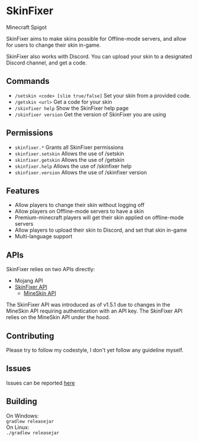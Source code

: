 # SkinFixer
Minecraft Spigot

SkinFixer aims to make skins possible for Offline-mode servers, and allow for users to change their skin in-game.

SkinFixer also works with Discord. You can upload your skin to a designated Discord channel, and get a code.

## Commands
- `/setskin <code> [slim true/false]` Set your skin from a provided code.
- `/getskin <url>` Get a code for your skin
- `/skinfixer help` Show the SkinFixer help page
- `/skinfixer version` Get the version of SkinFixer you are using

## Permissions
- `skinfixer.*` Grants all SkinFixer permissions
- `skinfixer.setskin` Allows the use of /setskin
- `skinfixer.getskin` Allows the use of /getskin
- `skinfixer.help` Allows the use of /skinfixer help
- `skinfixer.version` Allows the use of /skinfixer version

## Features
- Allow players to change their skin without logging off
- Allow players on Offline-mode servers to have a skin
- Premium-minecraft players will get their skin applied on offline-mode servers
- Allow players to upload their skin to Discord, and set that skin in-game
- Multi-language support

## APIs
SkinFixer relies on two APIs directly:
- Mojang API
- [SkinFixer API](https://github.com/TheDutchMC/SkinFixer-API)
    - [MineSkin API](https://github.com/MineSkin/api.mineskin.org)

The SkinFixer API was introduced as of v1.5.1 due to changes in the MineSkin API requiring authentication with an API key. The SkinFixer API relies on the MineSkin API under the hood.

## Contributing
Please try to follow my codestyle, I don't yet follow any guideline myself.

## Issues
Issues can be reported [here](https://github.com/TheDutchMC/SkinFixer/issues)

## Building
On Windows:  
`gradlew releasejar`  
On Linux:  
`./gradlew releasejar`
